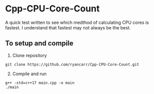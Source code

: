 # Cpp-CPU-Core-Count

A quick test written to see which medthod of calculating CPU cores is fastest. I understand that fastest may not always be the best.

## To setup and compile

1. Clone repository
```
git clone https://github.com/ryancarr/Cpp-CPU-Core-Count.git
```

2. Compile and run
```
g++ -std=c++17 main.cpp -o main
./main
```